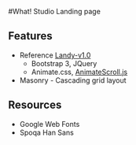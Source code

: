 #What! Studio Landing page

## Features
- Reference <a href="http://landy.paolotripodi.com/" target="blank" alt="landy">Landy-v1.0</a>
  - Bootstrap 3, JQuery
  - <a herf="http://daneden.github.io/animate.css" target="blank" alt="animate">Animate.css</a>, <a href="http://plugins.compzets.com/animatescroll" target="blank" alt="animate-scroll">AnimateScroll.js<a/>
- Masonry - Cascading grid layout

## Resources
- Google Web Fonts
- Spoqa Han Sans
